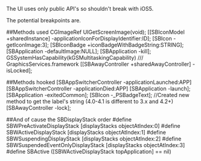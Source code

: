 The UI uses only public API's so shouldn't break with iOS5.

The potential breakpoints are.

##Methods used
    CGImageRef UIGetScreenImage(void);
    [[SBIconModel +sharedInstance] -applicationIconForDisplayIdentifier:ID];
    [SBIcon -getIconImage:3];
    [SBIconBadge +iconBadgeWithBadgeString:STRING];
    [SBApplication -defaultImage:NULL];
    [SBApplication -kill];
    GSSystemHasCapability(kGSMultitaskingCapability) /// GraphicsServices.framework
    [[SBAwayController +sharedAwayController] -isLocked];

##Methods hooked
    [SBAppSwitcherController -applicationLaunched:APP]
    [SBAppSwitcherController -applicationDied:APP]
    [SBApplication -launch];
    [SBApplication -exitedCommon];
    [SBIcon -_PSBadgeText];    //Created new method to get the label's string (4.0-4.1 is different to 3.x and 4.2+)
    [SBAwayController -lock];

##And of cause the SBDisplayStack order
    #define SBWPreActivateDisplayStack        [displayStacks objectAtIndex:0]
    #define SBWActiveDisplayStack             [displayStacks objectAtIndex:1]
    #define SBWSuspendingDisplayStack         [displayStacks objectAtIndex:2]
    #define SBWSuspendedEventOnlyDisplayStack [displayStacks objectAtIndex:3]
    #define SBActive          ([SBWActiveDisplayStack topApplication] == nil)
